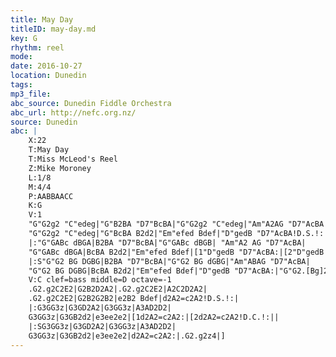 ```yaml
---
title: May Day
titleID: may-day.md
key: G
rhythm: reel 
mode:
date: 2016-10-27
location: Dunedin
tags:
mp3_file:
abc_source: Dunedin Fiddle Orchestra
abc_url: http://nefc.org.nz/
source: Dunedin
abc: |
    X:22
    T:May Day
    T:Miss McLeod's Reel
    Z:Mike Moroney
    L:1/8
    M:4/4
    P:AABBAACC
    K:G
    V:1
    "G"G2g2 "C"edeg|"G"B2BA "D7"BcBA|"G"G2g2 "C"edeg|"Am"A2AG "D7"AcBA|
    "G"G2g2 "C"edeg|"G"BcBA B2d2|"Em"efed Bdef|"D"gedB "D7"AcBA!D.S.!:|
    |:"G"GABc dBGA|B2BA "D7"BcBA|"G"GABc dBGB| "Am"A2 AG "D7"AcBA|
    "G"GABc dBGA|BcBA B2d2|"Em"efed Bdef|[1"D"gedB "D7"AcBA:|[2"D"gedB "D7"AcBA!D.C.!:||
    |:S"G"G2 BG DGBG|B2BA "D7"BcBA|"G"G2 BG dGBG|"Am"ABAG "D7"AcBA|
    "G"G2 BG DGBG|BcBA B2d2|"Em"efed Bdef|"D"gedB "D7"AcBA:|"G"G2.[Bg]2"^Fine"z4|]
    V:C clef=bass middle=D octave=-1
    .G2.g2C2E2|G2B2D2A2|.G2.g2C2E2|A2C2D2A2|
    .G2.g2C2E2|G2B2G2B2|e2B2 Bdef|d2A2=c2A2!D.S.!:|
    |:G3GG3z|G3GD2A2|G3GG3z|A3AD2D2|
    G3GG3z|G3GB2d2|e3ee2e2|[1d2A2=c2A2:|[2d2A2=c2A2!D.C.!:||
    |:SG3GG3z|G3GD2A2|G3GG3z|A3AD2D2|
    G3GG3z|G3GB2d2|e3ee2e2|d2A2=c2A2:|.G2.g2z4|]
---
```


